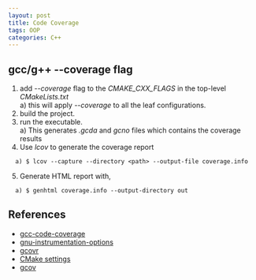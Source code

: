 ```yaml
---
layout: post
title: Code Coverage
tags: OOP
categories: C++
---
```


## gcc/g++ --coverage flag

1. add *--coverage* flag to the *CMAKE_CXX_FLAGS* in the top-level *CMakeLists.txt*  
  a) this will apply *--coverage* to all the leaf configurations.  
2. build the project.
3. run the executable.  
  a) This generates *.gcda* and *gcno* files which contains the coverage results
4. Use *lcov* to generate the coverage report  
```
  a) $ lcov --capture --directory <path> --output-file coverage.info  
```
5. Generate HTML report with,  
```
  a) $ genhtml coverage.info --output-directory out  
```  

## References

- [gcc-code-coverage](https://blog.mbedded.ninja/programming/compilers/gcc/gcc-code-coverage/)
- [gnu-instrumentation-options](https://gcc.gnu.org/onlinedocs/gcc-9.3.0/gcc/Instrumentation-Options.html)
- [gcovr](https://gcovr.com/en/5.2/guide/compiling.html)
- [CMake settings](https://gcovr.com/en/5.2/cookbook.html#oos-cmake)
- [gcov](https://medium.com/@naveen.maltesh/generating-code-coverage-report-using-gnu-gcov-lcov-ee54a4de3f11)
